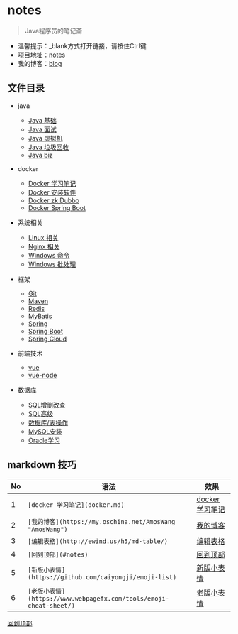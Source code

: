 # notes
> Java程序员的笔记斋
- 温馨提示：_blank方式打开链接，请按住Ctrl键
- 项目地址：[notes](https://amoswang0626.github.io/notes/)
- 我的博客：[blog](https://my.oschina.net/AmosWang)

## 文件目录

- java
  - [Java 基础](java/java.md)
  - [Java 面试](java/java-interview.md)
  - [Java 虚拟机](java/java-jvm.md)
  - [Java 垃圾回收](java/java-gc.md)
  - [Java biz](java/java-biz.md)

- docker
  - [Docker 学习笔记](docker/docker.md)
  - [Docker 安装软件](docker/docker-soft.md)
  - [Docker zk Dubbo](docker/docker-zk-dubbo.md)
  - [Docker Spring Boot](docker/docker-spring-boot.md)

- 系统相关
  - [Linux 相关](system/linux.md)
  - [Nginx 相关](system/nginx.md)
  - [Windows 命令](system/windows-cmd.md)
  - [Windows 批处理](system/windows-bat.md)

- 框架
  - [Git](/frame/git.md)
  - [Maven](/frame/maven.md)
  - [Redis](/frame/redis.md)
  - [MyBatis](/frame/mybatis.md)
  - [Spring](/frame/spring.md)
  - [Spring Boot](/frame/spring-boot.md)
  - [Spring Cloud](/frame/spring-cloud.md)

- 前端技术
  - [vue](/front/vue.md)
  - [vue-node](/front/vue-node.md)

- 数据库
  - [SQL增删改查](/db/sql-crud.md)
  - [SQL高级](/db/sql-advanced.md)
  - [数据库/表操作](/db/db-operate.md)
  - [MySQL安装](/db/mysql-install.md)
  - [Oracle学习](/db/oracle.md)

## markdown 技巧

| No | 语法                                                            | 效果                                                          |
|----|---------------------------------------------------------------|-------------------------------------------------------------|
| 1  | `[docker 学习笔记](docker.md)`                                    | [docker 学习笔记](docker/docker.md)                             |
| 2  | `[我的博客](https://my.oschina.net/AmosWang "AmosWang")`          | [我的博客](https://my.oschina.net/AmosWang "AmosWang")          |
| 3  | `[编辑表格](http://ewind.us/h5/md-table/)`                        | [编辑表格](http://ewind.us/h5/md-table/)                        |
| 4  | `[回到顶部](#notes)`                                              | [回到顶部](#notes)                                              |
| 5  | `[新版小表情](https://github.com/caiyongji/emoji-list)`            | [新版小表情](https://github.com/caiyongji/emoji-list)            |
| 6  | `[老版小表情](https://www.webpagefx.com/tools/emoji-cheat-sheet/)` | [老版小表情](https://www.webpagefx.com/tools/emoji-cheat-sheet/) |

[回到顶部](#notes)
